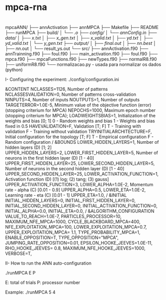 #
# mpca-rna
#
mpcaANN/
├── annActivation
├── annMPCA
├── Makefile
├── README
├── runMPCA
├── build/
│   └── *.o
├── config/
│   └── annConfig.in
├── data/
│   ├── x.txt
│   ├── x_gen.txt
│   ├── x_valid.txt
│   ├── yd.txt
│   ├── yd_valid.txt
│   └── y_gen.txt
├── output/
│   ├── final.out
│   ├── nn.best
│   ├── nn*.out
│   └── result_ys.out
└── src/
    ├── annActivation.f90
    ├── annTrainning.f90
    ├── foul.f90
    ├── main_activation.f90
    ├── foul.f90
    ├── mpca.f90
    ├── mpcaFunctions.f90
    ├── newTypes.f90
    ├── normalR8.f90 
    ├── uniformR8.f90
    └── normalizacao.py - usada para normalizar os dados (python)



I- Configuring the experiment: ./config/configuration.ini

&CONTENT
 NCLASSES=1126,             Number of patterns
 NCLASSESVALIDATION=0,      Number of patterns cross-validation
 NINPUTS=4,                 Number of inputs
 NOUTPUTS=1,                Number of outputs
 TARGETERROR=1.0E-5,        Minimum value of the objective function (error) (stopping criterium for MPCA)
 NEPOCHS=1000,              Maximum epoch number (stopping criterium for MPCA); 
 LOADWEIGHTSBIAS=1,         Initialization of the weights and bias      [0; 1]
                            0 - Random weights and bias
                            1 - Weights and bias fixed in 0.5
 HAVEVALIDATION=F,          Validation                  [T; F]
                            T - Training with validation
                            F - Training without validation
 TRYINITIALARCHITECTURE=F,  Initial configuration for the topology      [T; F]
                            T - Empirical configuration
                            F - Random configuration
 /
&BOUNDS
 LOWER_HIDDEN_LAYERS=1,         Number of hidden layers (D)         [1; 2]         
 UPPER_HIDDEN_LAYERS=2,
 LOWER_FIRST_HIDDEN_LAYER=5,    Number of neurons in the first hidden layer (D) [1 - 40]
 UPPER_FIRST_HIDDEN_LAYER=25,
 LOWER_SECOND_HIDDEN_LAYER=5,   Number of neurons in the second hidden layer (D)    [1 - 40]
 UPPER_SECOND_HIDDEN_LAYER=25,
 LOWER_ACTIVATION_FUNCTION=1,   Activation function (D)             [(1) log; (2) tang; (3) gauss]
 UPPER_ACTIVATION_FUNCTION=3,
 LOWER_ALPHA=1.0E-2,            Momentum rate - alpha (C)           [0.01 - 0.9]
 UPPER_ALPHA=0.5,
 LOWER_ETA=1.0E-2,              Learning rate - eta (C)             [0.01 - 1]
 UPPER_ETA=1.0,
 /
&INITIAL
 INITIAL_HIDDEN_LAYERS=0,
 INITIAL_FIRST_HIDDEN_LAYER=0,
 INITIAL_SECOND_HIDDEN_LAYER=0,
 INITIAL_ACTIVATION_FUNCTION=0,
 INITIAL_ALPHA=0.0,
 INITIAL_ETA=0.0,
 /
&ALGORITHM_CONFIGURATION
 VALUE_TO_REACH=1.0E-7,
 PARTICLES_PROCESSOR=10,
 MAXIMUM_NFE_MPCA=1000,
 CYCLE_BLACKBOARD_MPCA=400,
 NFE_EXPLOITATION_MPCA=100,
 LOWER_EXPLOITATION_MPCA=0.7,
 UPPER_EXPLOITATION_MPCA= 1.1,
 TYPE_PROBABILITY_MPCA=1,
 ENABLE_OPPOSITION=T,
 TYPE_OPPOSITION="MPCA",
 JUMPING_RATE_OPPOSITION=0.01,
 EPSILON_HOOKE_JEEVES=1.0E-11,
 RHO_HOOKE_JEEVES= 0.8,
 MAXIMUM_NFE_HOOKE_JEEVES=1000,
 VERBOSE=T,


II- How to run the ANN auto-configuration

./runMPCA E P

E: total of trials
P: processor number

Example:
./runMPCA 5 4

